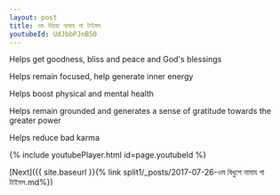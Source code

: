 ```yaml
---
layout: post
title: ওম উঠায়া নামায গা টাইমস
youtubeId: UdJbbPJnB50
---
```

 
 
Helps get goodness, bliss and peace and God's blessings
 
Helps remain focused, help generate inner energy 
 
Helps boost physical and mental health 
 
Helps remain grounded and generates a sense of gratitude towards the greater power 
 
Helps reduce bad karma
 
 
 
 


{% include youtubePlayer.html id=page.youtubeId %}
 
[Next]({{ site.baseurl }}{% link  split1/_posts/2017-07-26-ওম বিধুশে নামায গা টাইমস.md%})
 
